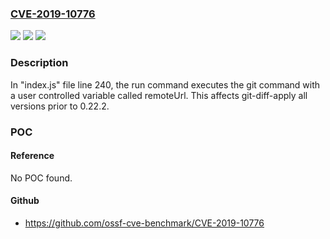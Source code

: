 ### [CVE-2019-10776](https://cve.mitre.org/cgi-bin/cvename.cgi?name=CVE-2019-10776)
![](https://img.shields.io/static/v1?label=Product&message=git-diff-apply&color=blue)
![](https://img.shields.io/static/v1?label=Version&message=n%2Fa&color=blue)
![](https://img.shields.io/static/v1?label=Vulnerability&message=Command%20Injection&color=brighgreen)

### Description

In "index.js" file line 240, the run command executes the git command with a user controlled variable called remoteUrl. This affects git-diff-apply all versions prior to 0.22.2.

### POC

#### Reference
No POC found.

#### Github
- https://github.com/ossf-cve-benchmark/CVE-2019-10776

